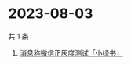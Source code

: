 # 2023-08-03

共 1 条

<!-- BEGIN -->
<!-- 最后更新时间 Thu Aug 03 2023 11:11:41 GMT+0800 (China Standard Time) -->

1. [消息称微信正灰度测试「小绿书」](https://www.zhihu.com/search?q=消息称微信正灰度测试「小绿书」)

<!-- END -->
